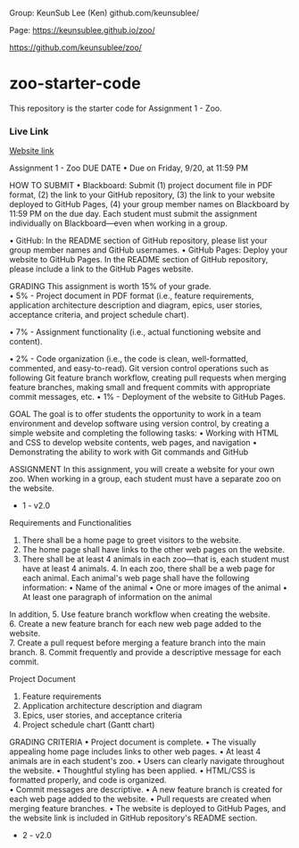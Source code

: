 Group: KeunSub Lee (Ken)
github.com/keunsublee/

Page:
https://keunsublee.github.io/zoo/

https://github.com/keunsublee/zoo/

# zoo-starter-code

This repository is the starter code for Assignment 1 - Zoo.

### Live Link
[Website link](https://johnnylaicode.github.io/zoo-starter-code/)

Assignment 1 - Zoo 
DUE DATE 
• Due on Friday, 9/20, at 11:59 PM 
 
HOW TO SUBMIT 
• Blackboard: Submit (1) project document file in PDF format, 
(2) the link to your GitHub repository, 
(3) the  link to your website deployed to GitHub Pages, 
(4) your group member names on Blackboard by  11:59 PM on the due day. Each student must submit the assignment individually on Blackboard—even  when working in a group.

• GitHub: In the README section of GitHub repository, please list your group member names and GitHub  usernames. 
• GitHub Pages: Deploy your website to GitHub Pages. In the README section of GitHub repository, please  include a link to the GitHub Pages website. 

GRADING 
This assignment is worth 15% of your grade.  
• 5% - Project document in PDF format 
(i.e., feature requirements, application architecture description and  diagram, epics, user stories, acceptance criteria, and project schedule chart). 

• 7% - Assignment functionality (i.e., actual functioning website and content). 

• 2% - Code organization (i.e., the code is clean, well-formatted, commented, and easy-to-read). Git version  control operations such as following Git feature branch workflow, creating pull requests when merging  feature branches, making small and frequent commits with appropriate commit messages, etc. • 1% - Deployment of the website to GitHub Pages. 

GOAL 
The goal is to offer students the opportunity to work in a team environment and develop software using version  control, by creating a simple website and completing the following tasks: 
• Working with HTML and CSS to develop website contents, web pages, and navigation • Demonstrating the ability to work with Git commands and GitHub  

ASSIGNMENT 
In this assignment, you will create a website for your own zoo. When working in a group, each student must have a separate zoo on the website. 
- 1 - v2.0 

Requirements and Functionalities 
1. There shall be a home page to greet visitors to the website.  
2. The home page shall have links to the other web pages on the website.  
3. There shall be at least 4 animals in each zoo—that is, each student must have at least 4 animals.  4. In each zoo, there shall be a web page for each animal. Each animal's web page shall have the following information: 
• Name of the animal 
• One or more images of the animal 
• At least one paragraph of information on the animal 

In addition, 
5. Use feature branch workflow when creating the website.  
6. Create a new feature branch for each new web page added to the website.  
7. Create a pull request before merging a feature branch into the main branch. 
8. Commit frequently and provide a descriptive message for each commit.  

Project Document 
1. Feature requirements 
2. Application architecture description and diagram 
3. Epics, user stories, and acceptance criteria 
4. Project schedule chart (Gantt chart) 

GRADING CRITERIA 
• Project document is complete. 
• The visually appealing home page includes links to other web pages. 
• At least 4 animals are in each student's zoo. 
• Users can clearly navigate throughout the website. 
• Thoughtful styling has been applied. 
• HTML/CSS is formatted properly, and code is organized.  
• Commit messages are descriptive. 
• A new feature branch is created for each web page added to the website. 
• Pull requests are created when merging feature branches. 
• The website is deployed to GitHub Pages, and the website link is included in GitHub repository's README section.
- 2 - v2.0 
